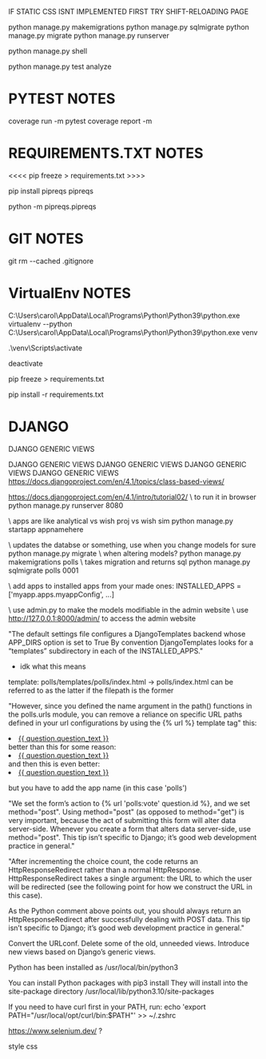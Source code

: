 IF STATIC CSS ISNT IMPLEMENTED FIRST TRY SHIFT-RELOADING PAGE

python manage.py makemigrations
python manage.py sqlmigrate
python manage.py migrate
python manage.py runserver

python manage.py shell

python manage.py test analyze

# PYTEST NOTES

coverage run -m pytest
coverage report -m

# REQUIREMENTS.TXT NOTES

<<<< pip freeze > requirements.txt >>>>

pip install pipreqs
pipreqs

python -m  pipreqs.pipreqs

# GIT NOTES

git rm --cached .gitignore

# VirtualEnv NOTES

C:\Users\carol\AppData\Local\Programs\Python\Python39\python.exe
virtualenv --python C:\Users\carol\AppData\Local\Programs\Python\Python39\python.exe venv
<!-- virtualenv --python  venv -->

.\venv\Scripts\activate

deactivate

pip freeze > requirements.txt

pip install -r requirements.txt

# DJANGO

DJANGO GENERIC VIEWS

DJANGO GENERIC VIEWS
DJANGO GENERIC VIEWS
DJANGO GENERIC VIEWS
DJANGO GENERIC VIEWS
<https://docs.djangoproject.com/en/4.1/topics/class-based-views/>

<https://docs.djangoproject.com/en/4.1/intro/tutorial02/>
\ to run it in browser
python manage.py runserver 8080

\ apps are like analytical vs wish proj vs wish sim
python manage.py startapp appnamehere

\ updates the databse or something, use when you change models for sure
python manage.py migrate
\ when altering models?
python manage.py makemigrations polls
\ takes migration and returns sql
python manage.py sqlmigrate polls 0001

\ add apps to installed apps from your made ones:
INSTALLED_APPS  = ['myapp.apps.myappConfig', ...]

\ use admin.py to make the models modifiable in the admin website
\ use <http://127.0.0.1:8000/admin/> to access the admin website

"The default settings file configures a DjangoTemplates backend whose APP_DIRS option is set to True
By convention DjangoTemplates looks for a “templates” subdirectory in each of the INSTALLED_APPS."

- idk what this means

template:
polls/templates/polls/index.html -> polls/index.html
can be referred to as the latter if the filepath is the former

"However, since you defined the name argument in the path() functions in the polls.urls module, you can remove a reliance on specific URL paths defined in your url configurations by using the {% url %} template tag"
this:
<li><a href="{% url 'detail' question.id %}">{{ question.question_text }}</a></li>
better than this for some reason:
<li><a href="/polls/{{ question.id }}/">{{ question.question_text }}</a></li>
and then this is even better:
<li><a href="{% url 'polls:detail' question.id %}">{{ question.question_text }}</a></li>

but you have to add the app name (in this case 'polls')

"We set the form’s action to {% url 'polls:vote' question.id %}, and we set method="post". Using method="post" (as opposed to method="get") is very important, because the act of submitting this form will alter data server-side. Whenever you create a form that alters data server-side, use method="post". This tip isn’t specific to Django; it’s good web development practice in general."

"After incrementing the choice count, the code returns an HttpResponseRedirect rather than a normal HttpResponse. HttpResponseRedirect takes a single argument: the URL to which the user will be redirected (see the following point for how we construct the URL in this case).

As the Python comment above points out, you should always return an HttpResponseRedirect after successfully dealing with POST data. This tip isn’t specific to Django; it’s good web development practice in general."

Convert the URLconf.
Delete some of the old, unneeded views.
Introduce new views based on Django’s generic views.

Python has been installed as
  /usr/local/bin/python3

You can install Python packages with
  pip3 install <package>
They will install into the site-package directory
  /usr/local/lib/python3.10/site-packages

If you need to have curl first in your PATH, run:
  echo 'export PATH="/usr/local/opt/curl/bin:$PATH"' >> ~/.zshrc

<https://www.selenium.dev/>
?

style css
